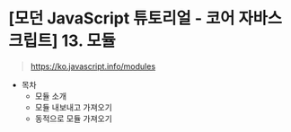 # [모던 JavaScript 튜토리얼 - 코어 자바스크립트] 13. 모듈

> https://ko.javascript.info/modules



- 목차
  - 모듈 소개
  - 모듈 내보내고 가져오기
  - 동적으로 모듈 가져오기

